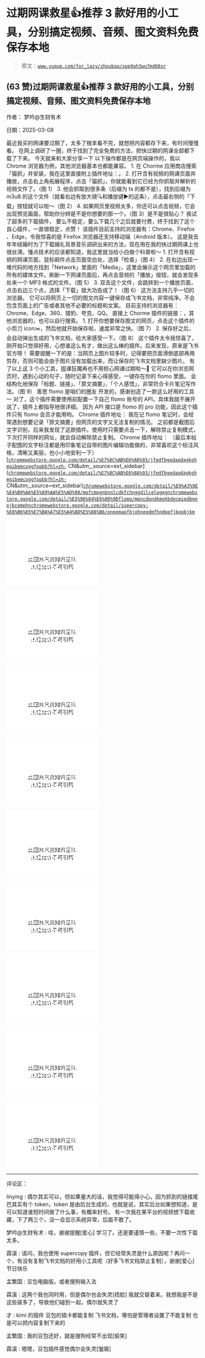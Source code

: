 # 过期网课救星👍推荐 3 款好用的小工具，分别搞定视频、音频、图文资料免费保存本地

> 原文：[`www.yuque.com/for_lazy/zhoubao/xpp9ah3wu7md88sr`](https://www.yuque.com/for_lazy/zhoubao/xpp9ah3wu7md88sr)

## (63 赞)过期网课救星👍推荐 3 款好用的小工具，分别搞定视频、音频、图文资料免费保存本地

作者： 梦吟@生财有术

日期：2025-03-08

最近我买的网课要过期了，太多了根本看不完，就想把内容都存下来，有时间慢慢看。 在网上调研了一圈，终于找到了完全免费的方法，把快过期的网课全部都下载了下来。
今天就来和大家分享一下 以下操作都是在网页端操作的，我以 Chrome 浏览器为例，其他浏览器基本也都能兼容。 1. 在 Chorme 应用商店搜索「猫抓」并安装，我在这里直接附上插件地址：。 2. 打开含有视频的网课页面并播放，点击右上角拓展程序，点击「猫抓」，你就能看到它已经为你抓取并解析的视频文件了。（图 1） 3. 他会抓取到很多条（后缀为 ts 的都不是），找到后缀为 m3u8 的这个文件（就看右边有放大镜🔍和播放键▶️的这条），点击最右侧的「下载」按钮就可以啦～（图 2）
4. 如果网页里视频太多，你还可以点击视频，它会出现预览画面，帮助你分辨是不是你想要的那一个。（图 3）是不是很贴心？ 我试了超多的下载插件，
要么不稳定，要么下载几个之后就要付费，终于找到了这个良心插件，一直很稳定，点赞！ 该插件目前支持的浏览器有：Chrome、Firefox
、Edge，令我惊喜的是 Firefox 浏览器还支持移动端（Android 版本）。
这是我去年年结婚时为了下载婚礼背景音乐调研出来的方法，现在用在我的快过期网课上也很丝滑。懂点技术的应该都知道，我这里就当给小白做个科普啦～ 1. 打开含有视频的网课页面，鼠标邮件点击页面空白处，选择「检查」（图 4） 2. 在右边出现一堆代码的地方找到「Network」里面的「Media」，这里会展示这个网页里加载的所有的媒体文件。刷新一下网课页面后，再点击音频的「播放」按钮，就会发现多处来一个 MP3 格式的文件。（图 5）
3. 双击这个文件，会跳转到一个播放页面，点击右边三个点，选择「下载」就大功告成了！（图 6） 这方法支持几乎一切的浏览器。
它可以将网页上一切的图文内容一键保存成飞书文档，非常纯净。不会包含页面上的广告或者其他不必要的标题和文案。
目前支持的浏览器有：Chrome、Edge、360、猎豹、夸克、QQ。 直接上 Chorme 插件的链接：，其他浏览器的，也可以自行搜索。 1. 打开你想要保存图文的网页，点击这个插件的小剪刀 icon✂️，然后他就开始保存啦，速度非常之快。（图 7） 2. 保存好之后，会自动弹出生成的飞书文档，给大家感受一下。（图 8）
这个插件太令我惊喜了，刚开始只觉得好用，心想谁这么有才，做出这么棒的插件。后来发现，原来是飞书官方呀！
需要提醒一下的是：当网页上图片较多时，记得要把页面滑倒底部再用剪存，否则可能会由于图片没有加载出来，而让保存的飞书文档里缺少图片。
有了以上这 3 个小工具，囤课狂魔再也不用担心网课过期啦～🎉 它可以在你浏览网页时，遇到心动的句子，随时记录下来心得感受，一键存在你的 flomo 里面。
会结构化地保存「标题、链接」、「原文摘要」、「个人感悟」，非常符合卡片笔记写作法。（图 9） 善思 flomo 是咱们的圈友
开发的，感谢创造了一款这么好用的工具～ 对了，这个插件需要使用前配置一下自己 flomo 账号的 API，具体我就不展开说了，插件上都指导地很详细。
因为 API 接口是 flomo 的 pro 功能，因此这个插件只有 flomo 会员才能用哟。 Chrome 插件地址：
我在记 flomo 笔记时，会经常遇到想要记录「原文摘要」但网页的文字又无法复制的情况。
之前都是截图后文字识别，后来我发现了这款插件。使用时只需要点击一下，解除禁止复制模式，下次打开同样的网址，就会自动解除禁止复制。 Chrome 插件地址：
（最后本帖子配图的文字标注都是用印象笔记自带的图片编辑功能做的，非常喜欢这个标注风格，清晰又美丽，也小小地安利一下）
[[`chromewebstore.google.com/detail/%E7%8C%AB%E6%8A%93/jfedfbgedapdagkghmgibemcoggfppbb?hl=zh-`](https://chromewebstore.google.com/detail/%E7%8C%AB%E6%8A%93/jfedfbgedapdagkghmgibemcoggfppbb?hl=zh-) CN&utm;_source=ext_sidebar]([`chromewebstore.google.com/detail/%E7%8C%AB%E6%8A%93/jfedfbgedapdagkghmgibemcoggfppbb?hl=zh-`](https://chromewebstore.google.com/detail/%E7%8C%AB%E6%8A%93/jfedfbgedapdagkghmgibemcoggfppbb?hl=zh-) CN&utm;_source=ext_sidebar)[`chromewebstore.google.com/detail/%E9%A3%9E%E4%B9%A6%E5%89%AA%E5%AD%98/mofcmpgnbnnlcdkfchnggdilcelpgegn`](https://chromewebstore.google.com/detail/%E9%A3%9E%E4%B9%A6%E5%89%AA%E5%AD%98/mofcmpgnbnnlcdkfchnggdilcelpgegn)[`chromewebstore.google.com/detail/%E5%96%84%E6%80%9Dflomo/mpncdpndkmokbdecmipdbgnpjbcemphn`](https://chromewebstore.google.com/detail/%E5%96%84%E6%80%9Dflomo/mpncdpndkmokbdecmipdbgnpjbcemphn)[`chromewebstore.google.com/detail/supercopy-%E8%B6%85%E7%BA%A7%E5%A4%8D%E5%88%B6/onepmapfbjohnegdmfhndpefjkppbjkm`](https://chromewebstore.google.com/detail/supercopy-%E8%B6%85%E7%BA%A7%E5%A4%8D%E5%88%B6/onepmapfbjohnegdmfhndpefjkppbjkm)

![](img/a44bdda85f3da7b3a1c8ca6eff86a491.png "None")

![](img/4939331da1e7246de8002f4f87edec4f.png "None")

![](img/511f07b4a28aab348846b3cb7a580dd5.png "None")

![](img/08af9c6883b9e8b0537862a08c802ae7.png "None")

![](img/3e192ff8ddecdb41579d702b81b1cf14.png "None")

![](img/06e5cee2cbafb92a408c76f32be492c8.png "None")

![](img/cd9b02b66aac6f39efa982c2db7f4f0b.png "None")

![](img/cf0f33a0ea707ab08b4fbe03662e4afc.png "None")

![](img/7f25c03c3b5105db6c56a0d4fa72d347.png "None")

* * *

评论区：

linying : 偶尔其实可以，但如果量大的话，我觉得可能得小心，因为抓到的链接尾巴其实有个 token，token
是由后台生成的，也就是说，其实后台如果想知道，是可以知道谁短时间做了什么事，有概率封号。
有一次我在某平台的视频想下载收藏，下了两三个，没一会显示系统异常，后面不敢了。

梦吟@生财有术 : 哇，谢谢提醒[爱心] 学习了。还是要谨慎一些，不要一次性下载太多。

霖溪 : 请问，我也使用 supercopy 插件，但它经常失灵是什么原因呢？再问一个，有没有复制飞书文档的好用小工具呢（好多飞书文档禁止复制），谢谢[爱心] 节日快乐

孟繁国 : 豆包电脑版，或者搜狗输入法

霖溪 : 这两个我也同时用，但是偶尔也会失灵[捂脸] 我就交替着来。我想我是不是这些装多了，导致他们碰到一起，偶尔就失灵了

才 : kimi 的插件 豆包的插卡都能复制 飞书文档，哪怕是管理者设置了不能复制 也是可以把内容复制下来的

孟繁国 : 我的豆包还好，就是搜狗经常不出现[偷笑]

霖溪 : 嗯嗯，豆包插件感觉偶尔会失灵[皱眉]